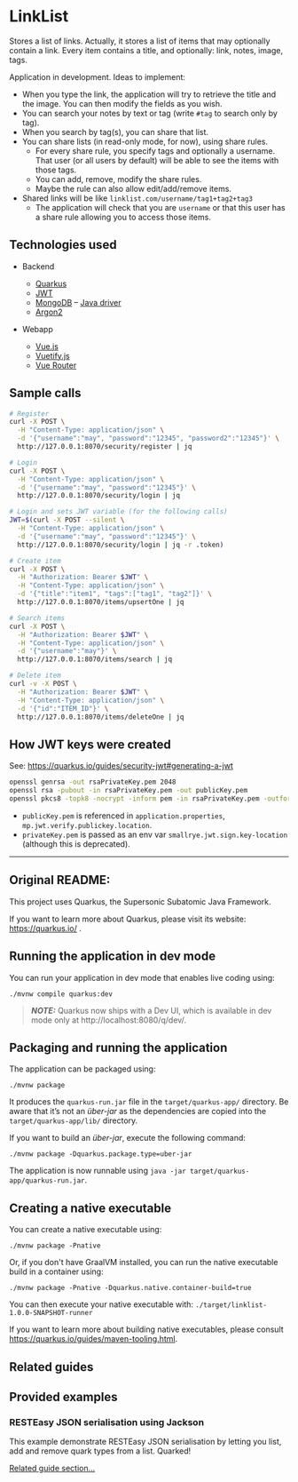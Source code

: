 # LinkList

Stores a list of links.
Actually, it stores a list of items that may optionally contain a link.
Every item contains a title, and optionally: link, notes, image, tags.

Application in development. Ideas to implement:

- When you type the link, the application will try to retrieve the title and the image.
You can then modify the fields as you wish.
- You can search your notes by text or tag (write `#tag` to search only by tag).
- When you search by tag(s), you can share that list.
- You can share lists (in read-only mode, for now), using share rules.
    - For every share rule, you specify tags and optionally a username. That user (or all users by default) will be able to see the items with those tags.
    - You can add, remove, modify the share rules.
    - Maybe the rule can also allow edit/add/remove items.
- Shared links will be like `linklist.com/username/tag1+tag2+tag3`
    - The application will check that you are `username` or that this user has a share rule allowing you to access those items.


## Technologies used

- Backend
  - [Quarkus](https://quarkus.io)
  - [JWT](https://quarkus.io/guides/security-jwt)
  - [MongoDB](https://www.mongodb.com) – [Java driver](https://mongodb.github.io/mongo-java-driver/4.1/driver/getting-started/quick-start/)
  - [Argon2](https://github.com/phxql/argon2-jvm)

- Webapp  
  - [Vue.js](https://vuejs.org)
  - [Vuetify.js](https://vuetifyjs.com)
  - [Vue Router](https://router.vuejs.org/)


## Sample calls

```bash
# Register
curl -X POST \
  -H "Content-Type: application/json" \
  -d '{"username":"may", "password":"12345", "password2":"12345"}' \
  http://127.0.0.1:8070/security/register | jq

# Login
curl -X POST \
  -H "Content-Type: application/json" \
  -d '{"username":"may", "password":"12345"}' \
  http://127.0.0.1:8070/security/login | jq

# Login and sets JWT variable (for the following calls)
JWT=$(curl -X POST --silent \
  -H "Content-Type: application/json" \
  -d '{"username":"may", "password":"12345"}' \
  http://127.0.0.1:8070/security/login | jq -r .token)

# Create item
curl -X POST \
  -H "Authorization: Bearer $JWT" \
  -H "Content-Type: application/json" \
  -d '{"title":"item1", "tags":["tag1", "tag2"]}' \
  http://127.0.0.1:8070/items/upsertOne | jq

# Search items
curl -X POST \
  -H "Authorization: Bearer $JWT" \
  -H "Content-Type: application/json" \
  -d '{"username":"may"}' \
  http://127.0.0.1:8070/items/search | jq

# Delete item
curl -v -X POST \
  -H "Authorization: Bearer $JWT" \
  -H "Content-Type: application/json" \
  -d '{"id":"ITEM_ID"}' \
  http://127.0.0.1:8070/items/deleteOne | jq
```


## How JWT keys were created

See: https://quarkus.io/guides/security-jwt#generating-a-jwt

```bash
openssl genrsa -out rsaPrivateKey.pem 2048
openssl rsa -pubout -in rsaPrivateKey.pem -out publicKey.pem
openssl pkcs8 -topk8 -nocrypt -inform pem -in rsaPrivateKey.pem -outform pem -out privateKey.pem
```

- `publicKey.pem` is referenced in `application.properties`, `mp.jwt.verify.publickey.location`.
- `privateKey.pem` is passed as an env var `smallrye.jwt.sign.key-location` (although this is deprecated).  

---

## Original README:

This project uses Quarkus, the Supersonic Subatomic Java Framework.

If you want to learn more about Quarkus, please visit its website: https://quarkus.io/ .

## Running the application in dev mode

You can run your application in dev mode that enables live coding using:
```shell script
./mvnw compile quarkus:dev
```

> **_NOTE:_**  Quarkus now ships with a Dev UI, which is available in dev mode only at http://localhost:8080/q/dev/.

## Packaging and running the application

The application can be packaged using:
```shell script
./mvnw package
```
It produces the `quarkus-run.jar` file in the `target/quarkus-app/` directory.
Be aware that it’s not an _über-jar_ as the dependencies are copied into the `target/quarkus-app/lib/` directory.

If you want to build an _über-jar_, execute the following command:
```shell script
./mvnw package -Dquarkus.package.type=uber-jar
```

The application is now runnable using `java -jar target/quarkus-app/quarkus-run.jar`.

## Creating a native executable

You can create a native executable using: 
```shell script
./mvnw package -Pnative
```

Or, if you don't have GraalVM installed, you can run the native executable build in a container using: 
```shell script
./mvnw package -Pnative -Dquarkus.native.container-build=true
```

You can then execute your native executable with: `./target/linklist-1.0.0-SNAPSHOT-runner`

If you want to learn more about building native executables, please consult https://quarkus.io/guides/maven-tooling.html.

## Related guides


## Provided examples

### RESTEasy JSON serialisation using Jackson

This example demonstrate RESTEasy JSON serialisation by letting you list, add and remove quark types from a list. Quarked!

[Related guide section...](https://quarkus.io/guides/rest-json#creating-your-first-json-rest-service)
